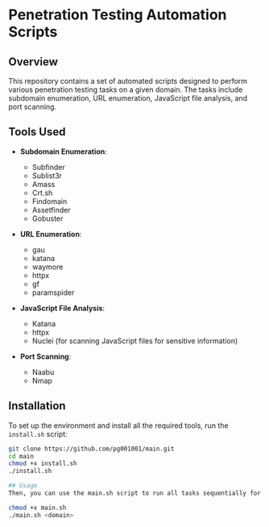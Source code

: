 # Penetration Testing Automation Scripts

## Overview

This repository contains a set of automated scripts designed to perform various penetration testing tasks on a given domain. The tasks include subdomain enumeration, URL enumeration, JavaScript file analysis, and port scanning.

## Tools Used

- **Subdomain Enumeration**:
  - Subfinder
  - Sublist3r
  - Amass
  - Crt.sh
  - Findomain
  - Assetfinder
  - Gobuster

- **URL Enumeration**:
  - gau 
  - katana
  - waymore
  - httpx
  - gf
  - paramspider

- **JavaScript File Analysis**:
  - Katana
  - httpx
  - Nuclei (for scanning JavaScript files for sensitive information)

- **Port Scanning**:
  - Naabu
  - Nmap

## Installation

To set up the environment and install all the required tools, run the `install.sh` script:

```bash
git clone https://github.com/pg001001/main.git
cd main
chmod +x install.sh
./install.sh

## Usage 
Then, you can use the main.sh script to run all tasks sequentially for a given domain:

chmod +x main.sh
./main.sh <domain>


